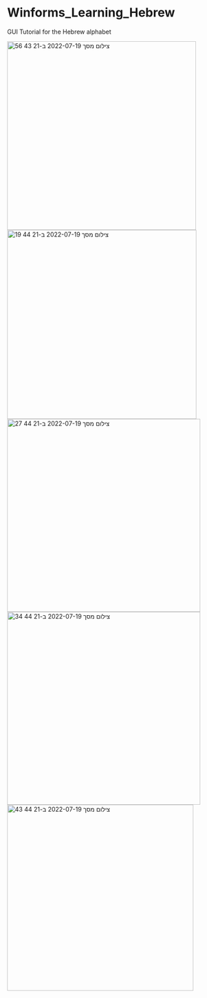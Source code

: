 # Winforms_Learning_Hebrew
GUI Tutorial for the Hebrew alphabet

<img width="439" alt="צילום מסך 2022-07-19 ב-21 43 56" src="https://user-images.githubusercontent.com/80591263/179825906-b7c77550-5827-4d07-b38c-bbf49ffb363e.png">
<img width="440" alt="צילום מסך 2022-07-19 ב-21 44 19" src="https://user-images.githubusercontent.com/80591263/179825921-f9982b40-a8bb-46de-920a-a1b7fa3fc51a.png">
<img width="449" alt="צילום מסך 2022-07-19 ב-21 44 27" src="https://user-images.githubusercontent.com/80591263/179825928-86f32bff-c559-4a1c-bc84-5cac062415d5.png">
<img width="449" alt="צילום מסך 2022-07-19 ב-21 44 34" src="https://user-images.githubusercontent.com/80591263/179825937-a71b9453-5b38-4e61-be3c-bc722ceaf53d.png">
<img width="433" alt="צילום מסך 2022-07-19 ב-21 44 43" src="https://user-images.githubusercontent.com/80591263/179825946-23326884-6eeb-4a0e-98f7-efd5df781d0e.png">
